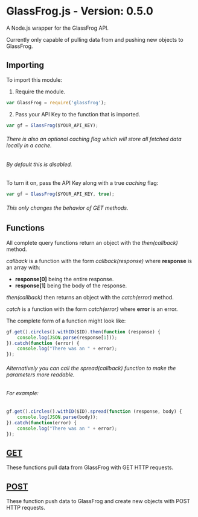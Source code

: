 # GlassFrog.js - Version: 0.5.0

A Node.js wrapper for the GlassFrog API.

Currently only capable of pulling data from and pushing new objects to GlassFrog.

## Importing

To import this module:

1) Require the module.
```javascript
var GlassFrog = require('glassfrog');
```

2) Pass your API Key to the function that is imported.
```javascript
var gf = GlassFrog($YOUR_API_KEY);
```

###### There is also an optional *caching* flag which will store all fetched data locally in a cache. 
###### By default this is disabled.

To turn it on, pass the API Key along with a true *caching* flag:

```javascript
var gf = GlassFrog($YOUR_API_KEY, true);
```

###### This only changes the behavior of GET methods.

## Functions

All complete query functions return an object with the *then(callback)* method.

*callback* is a function with the form *callback(response)* where **response** is an array with:
* **response[0]** being the entire response.
* **response[1]** being the body of the response.

*then(callback)* then returns an object with the *catch(error)* method.

*catch* is a function with the form *catch(error)* where **error** is an error.

The complete form of a function might look like:

```javascript
gf.get().circles().withID($ID).then(function (response) {
	console.log(JSON.parse(response[1]));
}).catch(function (error) {
	console.log("There was an " + error);
});
```

###### Alternatively you can call the *spread(callback)* function to make the parameters more readable. 

###### For example:

```javascript
gf.get().circles().withID($ID).spread(function (response, body) {
	console.log(JSON.parse(body));
}).catch(function(error) {
	console.log("There was an " + error);
});
```

## [GET](/docs/GET.md)

These functions pull data from GlassFrog with GET HTTP requests.

## [POST](docs/POST.md)

These function push data to GlassFrog and create new objects with POST HTTP requests.